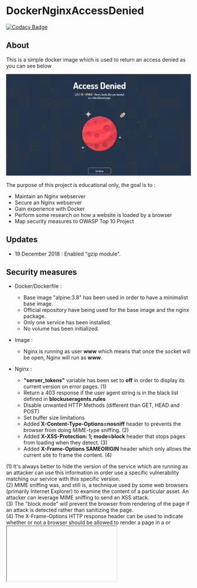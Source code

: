 # DockerNginxAccessDenied

[![Codacy Badge](https://api.codacy.com/project/badge/Grade/453af97d3dce4cef8bf6b1d485639126)](https://app.codacy.com/app/tdefise/Docker_NginxAccessDenied?utm_source=github.com&utm_medium=referral&utm_content=tdefise/Docker_NginxAccessDenied&utm_campaign=Badge_Grade_Dashboard)

## About
This is a simple docker image which is used to return an access denied as you can see below

![webpage](img/webpage.png)

The purpose of this project is educational only, the goal is to :
- Maintain an Nginx webserver
- Secure an Nginx webserver
- Gain experience with Docker
- Perform some research on how a website is loaded by a browser
- Map security measures to OWASP Top 10 Project

## Updates
- 19 December 2018 : Enabled "gzip module". 

## Security measures
- Docker/Dockerfile :
  - Base image "alpine:3.8" has been used in order to have a minimalist base image.
  - Official repository have being used for the base image and the nginx package.
  - Only one service has been installed.
  - No volume has been initialized.
  
- Image :
  - Nginx is running as user **www** which means that once the socket will be open, Nginx will run as **www**.

- Nginx : 
  - **"server_tokens"** variable has been set to **off** in order to display its current version on error pages. (1)
  - Return a 403 response if the user agent string is in the black list defined in **blockuseragents.rules**
  - Disable unwanted HTTP Methods (different than GET, HEAD and POST)
  - Set buffer size limitations 
  - Added **X-Content-Type-Options=nosniff** header to prevents the browser from doing MIME-type sniffing. (2) 
  - Added **X-XSS-Protection: 1; mode=block** header that stops pages from loading when they detect. (3)
  - Added **X-Frame-Options SAMEORIGIN** header which only allows the current site to frame the content. (4)
 
(1) It's always better to hide the version of the service which are running as an attacker can use this information in order use a specific vulnerability matching our service with this specific version.  
(2) MIME sniffing was, and still is, a technique used by some web browsers (primarily Internet Explorer) to examine the content of a particular asset. An attacker can leverage MIME sniffing to send an XSS attack.  
(3) The "block mode" will prevent the browser from rendering of the page if an attack is detected rather than sanitizing the page.  
(4) The X-Frame-Options HTTP response header can be used to indicate whether or not a browser should be allowed to render a page in a <frame> or <iframe>. Sites can use this to avoid Clickjacking attacks, by ensuring that their content is not embedded into other sites. 

## To Do 
- Add Signed certificated by Let's Encrypt
- Add HTTP2 support

## Mention
Thanks to : 

- @[hellochad](https://codepen.io/hellochad/) for his [Lost in Space Error Page](https://codepen.io/hellochad/pen/weMpgE)
- @[digitalocean](https://github.com/digitalocean/) for their tutorial : [How To Add the gzip Module to Nginx on Ubuntu 14.04](https://www.digitalocean.com/community/tutorials/how-to-add-the-gzip-module-to-nginx-on-ubuntu-14-04)
